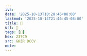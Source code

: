 ```yaml
---
ivs:
date: '2025-10-13T10:28:46+08:00'
lastmod: '2025-10-14T21:46:45-08:00'
title: 􄔻
url: 􄔻
tags: [𣟉]
hex: 237C9
src: GHZR DCCV
note:
---
```

